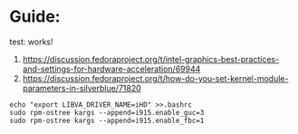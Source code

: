 # Guide:
test: works!
1. https://discussion.fedoraproject.org/t/intel-graphics-best-practices-and-settings-for-hardware-acceleration/69944
2. https://discussion.fedoraproject.org/t/how-do-you-set-kernel-module-parameters-in-silverblue/71820

```
echo "export LIBVA_DRIVER_NAME=iHD" >>.bashrc
sudo rpm-ostree kargs --append=i915.enable_guc=3
sudo rpm-ostree kargs --append=i915.enable_fbc=1
```
